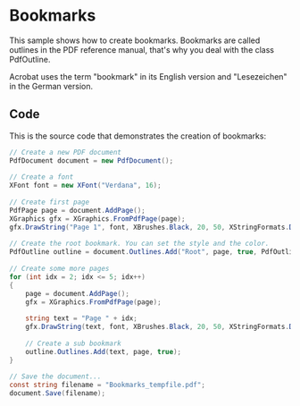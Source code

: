 # Bookmarks

This sample shows how to create bookmarks. Bookmarks are called outlines in the PDF reference manual, that's why you deal with the class PdfOutline.

Acrobat uses the term "bookmark" in its English version and "Lesezeichen" in the German version.


## Code

This is the source code that demonstrates the creation of bookmarks:

```cs
// Create a new PDF document
PdfDocument document = new PdfDocument();
 
// Create a font
XFont font = new XFont("Verdana", 16);
 
// Create first page
PdfPage page = document.AddPage();
XGraphics gfx = XGraphics.FromPdfPage(page);
gfx.DrawString("Page 1", font, XBrushes.Black, 20, 50, XStringFormats.Default);
 
// Create the root bookmark. You can set the style and the color.
PdfOutline outline = document.Outlines.Add("Root", page, true, PdfOutlineStyle.Bold, XColors.Red);
 
// Create some more pages
for (int idx = 2; idx <= 5; idx++)
{
    page = document.AddPage();
    gfx = XGraphics.FromPdfPage(page);
    
    string text = "Page " + idx;
    gfx.DrawString(text, font, XBrushes.Black, 20, 50, XStringFormats.Default);
    
    // Create a sub bookmark
    outline.Outlines.Add(text, page, true);
}
 
// Save the document...
const string filename = "Bookmarks_tempfile.pdf";
document.Save(filename);
```
